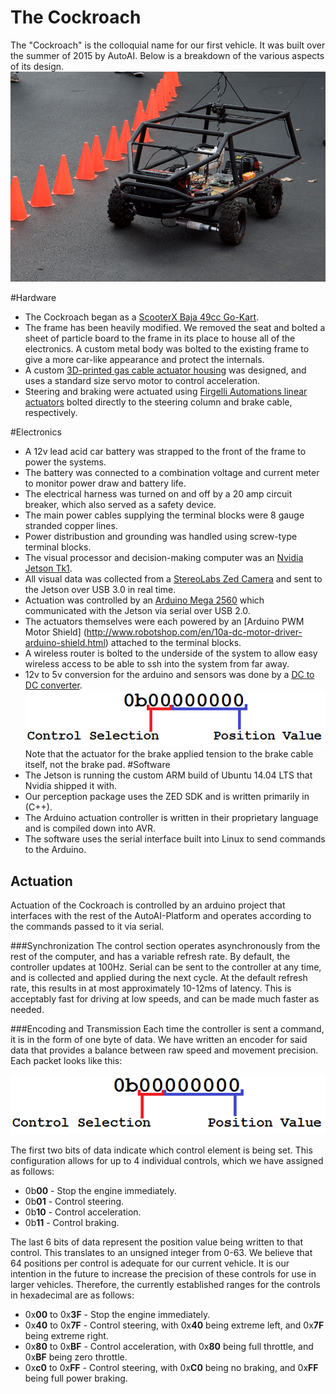 # The Cockroach
The "Cockroach" is the colloquial name for our first vehicle. It was built over the summer of 2015 by AutoAI. Below is a breakdown of the various aspects of its design.
![Cockroach Front](cockroach-assets/crfront.jpg)

#Hardware
- The Cockroach began as a [ScooterX Baja 49cc Go-Kart](http://www.scooterx.biz/en/gas-go-karts/20-49cc-scooterx-baja-off-road-go-kart.html).
- The frame has been heavily modified. We removed the seat and bolted a sheet of particle board to the frame in its place to house all of the electronics. A custom metal body was bolted to the existing frame to give a more car-like appearance and protect the internals.
- A custom [3D-printed gas cable actuator housing](https://github.com/DriveAI/cockroach-actuator/tree/master/parts) was designed, and uses a standard size servo motor to control acceleration.
- Steering and braking were actuated using [Firgelli Automations linear actuators](https://www.firgelliauto.com/products/feedback-rod-actuator) bolted directly to the steering column and brake cable, respectively.

#Electronics
- A 12v lead acid car battery was strapped to the front of the frame to power the systems.
- The battery was connected to a combination voltage and current meter to monitor power draw and battery life.
- The electrical harness was turned on and off by a 20 amp circuit breaker, which also served as a safety device.
- The main power cables supplying the terminal blocks were 8 gauge stranded copper lines.
- Power distribustion and grounding was handled using screw-type terminal blocks.
- The visual processor and decision-making computer was an [Nvidia Jetson Tk1](http://www.nvidia.com/object/jetson-tk1-embedded-dev-kit.html).
- All visual data was collected from a [StereoLabs Zed Camera](https://www.stereolabs.com/zed/specs/) and sent to the Jetson over USB 3.0 in real time.
- Actuation was controlled by an [Arduino Mega 2560](https://www.arduino.cc/en/Main/ArduinoBoardMega2560) which communicated with the Jetson via serial over USB 2.0.
- The actuators themselves were each powered by an [Arduino PWM Motor Shield] (http://www.robotshop.com/en/10a-dc-motor-driver-arduino-shield.html) attached to the terminal blocks.
- A wireless router is bolted to the underside of the system to allow easy wireless access to be able to ssh into the system from far away.
- 12v to 5v conversion for the arduino and sensors was done by a [DC to DC converter](http://www.ebay.com/itm/LM2596-Buck-Step-down-Power-Converter-Module-DC-4-0-40-to-1-3-37V-LED-Voltmeter-/400802470941?hash=item5d51b05c1d:g:XyoAAOSwLa9UXJBL).
![control diagram](cockroach-assets/control_diagram.png)
Note that the actuator for the brake applied tension to the brake cable itself, not the brake pad.
#Software
- The Jetson is running the custom ARM build of Ubuntu 14.04 LTS that Nvidia shipped it with.
- Our perception package uses the ZED SDK and is written primarily in (C++).
- The Arduino actuation controller is written in their proprietary language and is compiled down into AVR.
- The software uses the serial interface built into Linux to send commands to the Arduino.

## Actuation
Actuation of the Cockroach is controlled by an arduino project that interfaces with the rest of the AutoAI-Platform and operates according to the commands passed to it via serial. 

###Synchronization
The control section operates asynchronously from the rest of the computer, and has a variable refresh rate. By default, the controller updates at 100Hz. Serial can be sent to the controller at any time, and is collected and applied during the next cycle. At the default refresh rate, this results in at most approximately 10-12ms of latency. This is acceptably fast for driving at low speeds, and can be made much faster as needed.

###Encoding and Transmission
Each time the controller is sent a command, it is in the form of one byte of data. We have written an encoder for said data that provides a balance between raw speed and movement precision. Each packet looks like this:

![control diagram](cockroach-assets/control_diagram.png)

The first two bits of data indicate which control element is being set. This configuration allows for up to 4 individual controls, which we have assigned as follows:

  * 0b**00** - Stop the engine immediately.
  * 0b**01** - Control steering.
  * 0b**10** - Control acceleration.
  * 0b**11** - Control braking.
  
The last 6 bits of data represent the position value being written to that control. This translates to an unsigned integer from 0-63. We believe that 64 positions per control is adequate for our current vehicle. It is our intention in the future to increase the precision of these controls for use in larger vehicles. Therefore, the currently established ranges for the controls in hexadecimal are as follows:

  * 0x**00** to 0x**3F** - Stop the engine immediately.
  * 0x**40** to 0x**7F** - Control steering, with 0x**40** being extreme left, and 0x**7F** being extreme right.
  * 0x**80** to 0x**BF** - Control acceleration, with 0x**80** being full throttle, and 0x**BF** being zero throttle.
  * 0x**c0** to 0x**FF** - Control steering, with 0x**C0** being no braking, and 0x**FF** being full power braking.
